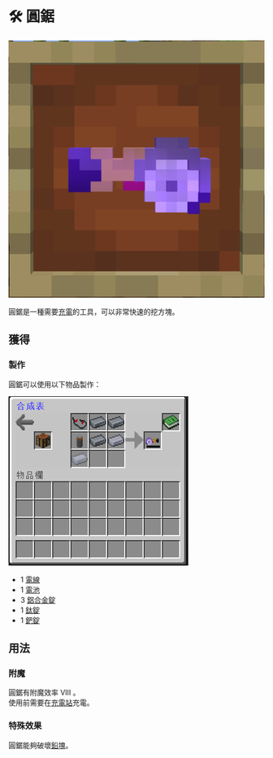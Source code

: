 # 🛠 圓鋸

![](<../.gitbook/assets/image (90).png>)

圓鋸是一種需要[充電](Charging-Station.md)的工具，可以非常快速的挖方塊。

## 獲得

### 製作

圓鋸可以使用以下物品製作：

![](<../.gitbook/assets/image (208).png>)



* 1 [電線](Wire.md)
* 1 [電池](battery.md)
* 3 [鋁合金錠](aluminium-alloy-ingot.md)
* 1 [鈦錠](titanium-ingot.md)
* 1 [鈀錠](palladium-ingot.md)

## 用法

### 附魔

圓鋸有附魔效率 VIII 。\
使用前需要在[充電站](Charging-Station.md)充電。

### 特殊效果

圓鋸能夠破壞[鉛塊](../item-1/qian-kuai.md)。
